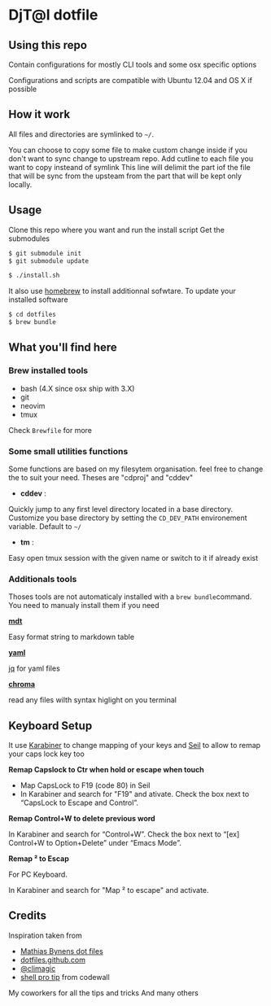 # DjT@l dotfile

## Using this repo

Contain configurations for mostly CLI tools and some osx specific options

Configurations and scripts are compatible with Ubuntu 12.04 and OS X if possible

## How it work

All files and directories are symlinked to `~/`. 

You can choose to copy some file to make custom change inside if you don't want to sync change to upstream repo.
Add cutline to each file you want to copy insteand of symlink 
This line will delimit the part iof the file that will be sync from the upsteam from the part that will  be kept only locally.


## Usage

Clone this repo where you want and run the install script
Get the submodules

```bash
$ git submodule init
$ git submodule update
```

```bash
$ ./install.sh
```

It also use [homebrew](http://brew.sh/) to install additionnal sofwtare.
To update your installed software

```bash
$ cd dotfiles
$ brew bundle
```

## What you'll find here

### Brew installed tools

* bash (4.X since osx ship with 3.X)
* git 
* neovim
* tmux

Check `Brewfile` for more

### Some small utilities functions

Some functions are based on my filesytem organisation. feel free to change the
to suit your need. Theses are "cdproj" and "cddev"

* **cddev** :

Quickly jump to any first level directory located in a base directory.
Customize you base directory by setting the `CD_DEV_PATH` environement variable. Default to `~/`


* **tm** :

Easy open tmux session with the given name or switch to it if already exist



### Additionals tools

Thoses tools are not automaticaly installed with a `brew bundle`command.
You need to manualy install them if you need


**[mdt](https://github.com/monochromegane/mdt)**

Easy format string to markdown table

**[yaml](https://github.com/mikefarah/yaml )**

[jq]() for yaml files

**[chroma](https://github.com/alecthomas/chroma)**

read any files wilth syntax higlight on you terminal

## Keyboard Setup

It use [Karabiner](https://pqrs.org/osx/karabiner/) to change mapping of your keys and
[Seil](https://pqrs.org/osx/karabiner/seil.html.en) to allow to remap your caps lock key too

**Remap Capslock to Ctr when hold or escape when touch**

* Map  CapsLock to F19 (code 80) in Seil
* In Karabiner and search for "F19" and ativate. Check the box next to “CapsLock to Escape and Control”.

**Remap Control+W to delete previous word**

In Karabiner and search for “Control+W”. Check the box next to “[ex] Control+W to Option+Delete” under “Emacs Mode”.

**Remap ² to Escap**

For PC Keyboard.

In Karabiner and search for "Map ² to escape" and activate.

## Credits

Inspiration taken from

* [Mathias Bynens dot files](https://github.com/mathiasbynens/dotfiles)
* [dotfiles.github.com](http://dotfiles.github.com/)
* [@climagic](https://twitter.com/climagic)
* [shell pro tip](https://coderwall.com/p/t/bash) from codewall

My coworkers for all the tips and tricks
And many others


